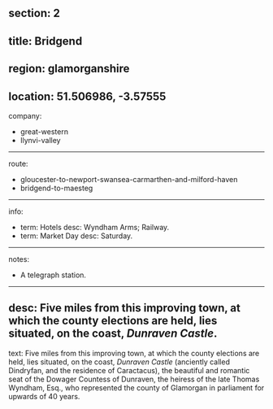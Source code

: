 section: 2
----
title: Bridgend
----
region: glamorganshire
----
location: 51.506986, -3.57555
----
company:
- great-western
- llynvi-valley
----
route:
- gloucester-to-newport-swansea-carmarthen-and-milford-haven
- bridgend-to-maesteg
----
info:
- term: Hotels
  desc: Wyndham Arms; Railway.
- term: Market Day
  desc: Saturday.
----
notes:
- A telegraph station.
----
desc: Five miles from this improving town, at which the county elections are held, lies situated, on the coast, *Dunraven Castle*.
----
text: Five miles from this improving town, at which the county elections are held, lies situated, on the coast, *Dunraven Castle* (anciently called Dindryfan, and the residence of Caractacus), the beautiful and romantic seat of the Dowager Countess of Dunraven, the heiress of the late Thomas Wyndham, Esq., who represented the county of Glamorgan in parliament for upwards of 40 years.
